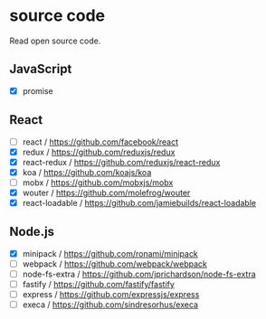# source code

Read open source code.

## JavaScript

- [x] promise

## React

- [ ] react / https://github.com/facebook/react
- [x] redux / https://github.com/reduxjs/redux
- [x] react-redux / https://github.com/reduxjs/react-redux
- [x] koa / https://github.com/koajs/koa
- [ ] mobx / https://github.com/mobxjs/mobx
- [x] wouter / https://github.com/molefrog/wouter
- [x] react-loadable / https://github.com/jamiebuilds/react-loadable

## Node.js

- [x] minipack / https://github.com/ronami/minipack
- [ ] webpack / https://github.com/webpack/webpack
- [ ] node-fs-extra / https://github.com/jprichardson/node-fs-extra
- [ ] fastify / https://github.com/fastify/fastify
- [ ] express / https://github.com/expressjs/express
- [ ] execa / https://github.com/sindresorhus/execa
